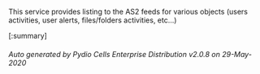 






This service provides listing to the AS2 feeds for various objects (users activities, user alerts, files/folders activities, etc...)

[:summary]

###### Auto generated by Pydio Cells Enterprise Distribution v2.0.8 on 29-May-2020
